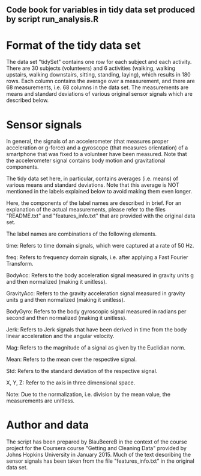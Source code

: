 ## Code book for variables in tidy data set produced by script run_analysis.R

# Format of the tidy data set

The data set "tidySet" contains one row for each subject and each activity. There are 30 subjects (volunteers) and 6 activities (walking, walking upstairs, walking downstairs, sitting, standing, laying), which results in 180 rows. Each column contains the average over a measurement, and there are 68 measurements, i.e. 68 columns in the data set. The measurements are means and standard deviations of various original sensor signals which are described below.

# Sensor signals

In general, the signals of an accelerometer (that measures proper acceleration or g-force) and a gyroscope (that measures orientation) of a smartphone that was fixed to a volunteer have been measured. Note that the accelerometer signal contains body motion and gravitational components.

The tidy data set here, in particular, contains averages (i.e. means) of various means and standard deviations. Note that this average is NOT mentioned in the labels explained below to avoid making them even longer.

Here, the components of the label names are described in brief. For an explanation of the actual measurements, please refer to the files "README.txt" and "features_info.txt" that are provided with the original data set.

The label names are combinations of the following elements.

time:
Refers to time domain signals, which were captured at a rate of 50 Hz.

freq:
Refers to frequency domain signals, i.e. after applying a Fast Fourier Transform.

BodyAcc:
Refers to the body acceleration signal measured in gravity units g and then normalized (making it unitless).

GravityAcc:
Refers to the gravity acceleration signal measured in gravity units g and then normalized (making it unitless).

BodyGyro:
Refers to the body gyroscopic signal measured in radians per second and then normalized (making it unitless).

Jerk:
Refers to Jerk signals that have been derived in time from the body linear acceleration and the angular velocity.

Mag:
Refers to the magnitude of a signal as given by the Euclidian norm.

Mean:
Refers to the mean over the respective signal.

Std:
Refers to the standard deviation of the respective signal.

X, Y, Z:
Refer to the axis in three dimensional space.

Note: Due to the normalization, i.e. division by the mean value, the measurements are unitless.

# Author and data

The script has been prepared by BlauBeereB in the context of the course project for the Coursera course "Getting and Cleaning Data" provided by Johns Hopkins University in January 2015. Much of the text describing the sensor signals has been taken from the file "features_info.txt" in the original data set.


